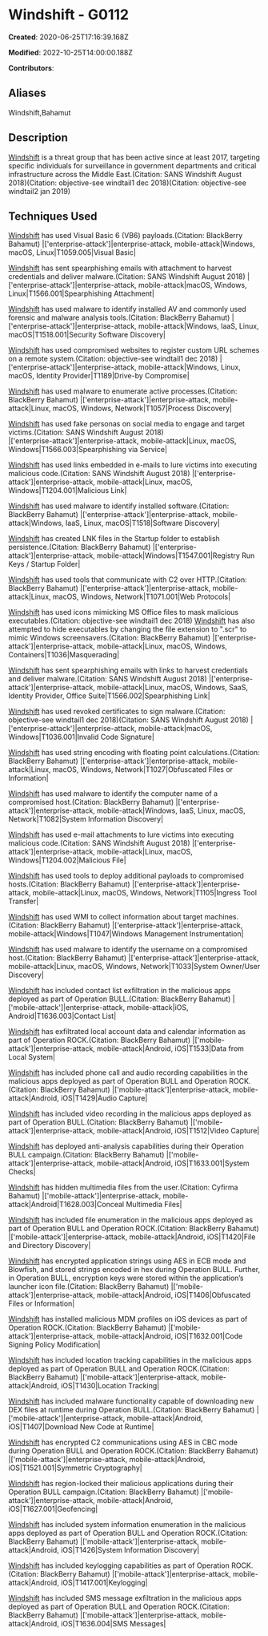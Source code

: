 # Windshift - G0112

**Created**: 2020-06-25T17:16:39.168Z

**Modified**: 2022-10-25T14:00:00.188Z

**Contributors**: 

## Aliases

Windshift,Bahamut

## Description

[Windshift](https://attack.mitre.org/groups/G0112) is a threat group that has been active since at least 2017, targeting specific individuals for surveillance in government departments and critical infrastructure across the Middle East.(Citation: SANS Windshift August 2018)(Citation: objective-see windtail1 dec 2018)(Citation: objective-see windtail2 jan 2019)

## Techniques Used


[Windshift](https://attack.mitre.org/groups/G0112) has used Visual Basic 6 (VB6) payloads.(Citation: BlackBerry Bahamut)
|['enterprise-attack']|enterprise-attack, mobile-attack|Windows, macOS, Linux|T1059.005|Visual Basic|


[Windshift](https://attack.mitre.org/groups/G0112) has sent spearphishing emails with attachment to harvest credentials and deliver malware.(Citation: SANS Windshift August 2018)
|['enterprise-attack']|enterprise-attack, mobile-attack|macOS, Windows, Linux|T1566.001|Spearphishing Attachment|


[Windshift](https://attack.mitre.org/groups/G0112) has used malware to identify installed AV and commonly used forensic and malware analysis tools.(Citation: BlackBerry Bahamut)
|['enterprise-attack']|enterprise-attack, mobile-attack|Windows, IaaS, Linux, macOS|T1518.001|Security Software Discovery|


[Windshift](https://attack.mitre.org/groups/G0112) has used compromised websites to register custom URL schemes on a remote system.(Citation: objective-see windtail1 dec 2018)
|['enterprise-attack']|enterprise-attack, mobile-attack|Windows, Linux, macOS, Identity Provider|T1189|Drive-by Compromise|


[Windshift](https://attack.mitre.org/groups/G0112) has used malware to enumerate active processes.(Citation: BlackBerry Bahamut)
|['enterprise-attack']|enterprise-attack, mobile-attack|Linux, macOS, Windows, Network|T1057|Process Discovery|


[Windshift](https://attack.mitre.org/groups/G0112) has used fake personas on social media to engage and target victims.(Citation: SANS Windshift August 2018)	
|['enterprise-attack']|enterprise-attack, mobile-attack|Linux, macOS, Windows|T1566.003|Spearphishing via Service|


[Windshift](https://attack.mitre.org/groups/G0112) has used links embedded in e-mails to lure victims into executing malicious code.(Citation: SANS Windshift August 2018)
|['enterprise-attack']|enterprise-attack, mobile-attack|Linux, macOS, Windows|T1204.001|Malicious Link|


[Windshift](https://attack.mitre.org/groups/G0112) has used malware to identify installed software.(Citation: BlackBerry Bahamut)
|['enterprise-attack']|enterprise-attack, mobile-attack|Windows, IaaS, Linux, macOS|T1518|Software Discovery|


[Windshift](https://attack.mitre.org/groups/G0112) has created LNK files in the Startup folder to establish persistence.(Citation: BlackBerry Bahamut)
|['enterprise-attack']|enterprise-attack, mobile-attack|Windows|T1547.001|Registry Run Keys / Startup Folder|


[Windshift](https://attack.mitre.org/groups/G0112) has used tools that communicate with C2 over HTTP.(Citation: BlackBerry Bahamut)
|['enterprise-attack']|enterprise-attack, mobile-attack|Linux, macOS, Windows, Network|T1071.001|Web Protocols|


[Windshift](https://attack.mitre.org/groups/G0112) has used icons mimicking MS Office files to mask malicious executables.(Citation: objective-see windtail1 dec 2018) [Windshift](https://attack.mitre.org/groups/G0112) has also attempted to hide executables by changing the file extension to ".scr" to mimic Windows screensavers.(Citation: BlackBerry Bahamut)
|['enterprise-attack']|enterprise-attack, mobile-attack|Linux, macOS, Windows, Containers|T1036|Masquerading|


[Windshift](https://attack.mitre.org/groups/G0112) has sent spearphishing emails with links to harvest credentials and deliver malware.(Citation: SANS Windshift August 2018)
|['enterprise-attack']|enterprise-attack, mobile-attack|Linux, macOS, Windows, SaaS, Identity Provider, Office Suite|T1566.002|Spearphishing Link|


[Windshift](https://attack.mitre.org/groups/G0112) has used revoked certificates to sign malware.(Citation: objective-see windtail1 dec 2018)(Citation: SANS Windshift August 2018)
|['enterprise-attack']|enterprise-attack, mobile-attack|macOS, Windows|T1036.001|Invalid Code Signature|


[Windshift](https://attack.mitre.org/groups/G0112) has used string encoding with floating point calculations.(Citation: BlackBerry Bahamut)
|['enterprise-attack']|enterprise-attack, mobile-attack|Linux, macOS, Windows, Network|T1027|Obfuscated Files or Information|


[Windshift](https://attack.mitre.org/groups/G0112) has used malware to identify the computer name of a compromised host.(Citation: BlackBerry Bahamut)
|['enterprise-attack']|enterprise-attack, mobile-attack|Windows, IaaS, Linux, macOS, Network|T1082|System Information Discovery|


[Windshift](https://attack.mitre.org/groups/G0112) has used e-mail attachments to lure victims into executing malicious code.(Citation: SANS Windshift August 2018)
|['enterprise-attack']|enterprise-attack, mobile-attack|Linux, macOS, Windows|T1204.002|Malicious File|


[Windshift](https://attack.mitre.org/groups/G0112) has used tools to deploy additional payloads to compromised hosts.(Citation: BlackBerry Bahamut)
|['enterprise-attack']|enterprise-attack, mobile-attack|Linux, macOS, Windows, Network|T1105|Ingress Tool Transfer|


[Windshift](https://attack.mitre.org/groups/G0112) has used WMI to collect information about target machines.(Citation: BlackBerry Bahamut)
|['enterprise-attack']|enterprise-attack, mobile-attack|Windows|T1047|Windows Management Instrumentation|


[Windshift](https://attack.mitre.org/groups/G0112) has used malware to identify the username on a compromised host.(Citation: BlackBerry Bahamut)
|['enterprise-attack']|enterprise-attack, mobile-attack|Linux, macOS, Windows, Network|T1033|System Owner/User Discovery|


[Windshift](https://attack.mitre.org/groups/G0112) has included contact list exfiltration in the malicious apps deployed as part of Operation BULL.(Citation: BlackBerry Bahamut)
|['mobile-attack']|enterprise-attack, mobile-attack|iOS, Android|T1636.003|Contact List|


[Windshift](https://attack.mitre.org/groups/G0112) has exfiltrated local account data and calendar information as part of Operation ROCK.(Citation: BlackBerry Bahamut)
|['mobile-attack']|enterprise-attack, mobile-attack|Android, iOS|T1533|Data from Local System|


[Windshift](https://attack.mitre.org/groups/G0112) has included phone call and audio recording capabilities in the malicious apps deployed as part of Operation BULL and Operation ROCK.(Citation: BlackBerry Bahamut)
|['mobile-attack']|enterprise-attack, mobile-attack|Android, iOS|T1429|Audio Capture|


[Windshift](https://attack.mitre.org/groups/G0112) has included video recording in the malicious apps deployed as part of Operation BULL.(Citation: BlackBerry Bahamut)
|['mobile-attack']|enterprise-attack, mobile-attack|Android, iOS|T1512|Video Capture|


[Windshift](https://attack.mitre.org/groups/G0112) has deployed anti-analysis capabilities during their Operation BULL campaign.(Citation: BlackBerry Bahamut)
|['mobile-attack']|enterprise-attack, mobile-attack|Android, iOS|T1633.001|System Checks|


[Windshift](https://attack.mitre.org/groups/G0112) has hidden multimedia files from the user.(Citation: Cyfirma Bahamut)
|['mobile-attack']|enterprise-attack, mobile-attack|Android|T1628.003|Conceal Multimedia Files|


[Windshift](https://attack.mitre.org/groups/G0112) has included file enumeration in the malicious apps deployed as part of Operation BULL and Operation ROCK.(Citation: BlackBerry Bahamut)
|['mobile-attack']|enterprise-attack, mobile-attack|Android, iOS|T1420|File and Directory Discovery|


[Windshift](https://attack.mitre.org/groups/G0112) has encrypted application strings using AES in ECB mode and Blowfish, and stored strings encoded in hex during Operation BULL. Further, in Operation BULL, encryption keys were stored within the application’s launcher icon file.(Citation: BlackBerry Bahamut)
|['mobile-attack']|enterprise-attack, mobile-attack|Android, iOS|T1406|Obfuscated Files or Information|


[Windshift](https://attack.mitre.org/groups/G0112) has installed malicious MDM profiles on iOS devices as part of Operation ROCK.(Citation: BlackBerry Bahamut)
|['mobile-attack']|enterprise-attack, mobile-attack|Android, iOS|T1632.001|Code Signing Policy Modification|


[Windshift](https://attack.mitre.org/groups/G0112) has included location tracking capabilities in the malicious apps deployed as part of Operation BULL and Operation ROCK.(Citation: BlackBerry Bahamut)
|['mobile-attack']|enterprise-attack, mobile-attack|Android, iOS|T1430|Location Tracking|


[Windshift](https://attack.mitre.org/groups/G0112) has included malware functionality capable of downloading new DEX files at runtime during Operation BULL.(Citation: BlackBerry Bahamut)
|['mobile-attack']|enterprise-attack, mobile-attack|Android, iOS|T1407|Download New Code at Runtime|


[Windshift](https://attack.mitre.org/groups/G0112) has encrypted C2 communications using AES in CBC mode during Operation BULL and Operation ROCK.(Citation: BlackBerry Bahamut)
|['mobile-attack']|enterprise-attack, mobile-attack|Android, iOS|T1521.001|Symmetric Cryptography|


[Windshift](https://attack.mitre.org/groups/G0112) has region-locked their malicious applications during their Operation BULL campaign.(Citation: BlackBerry Bahamut)
|['mobile-attack']|enterprise-attack, mobile-attack|Android, iOS|T1627.001|Geofencing|


[Windshift](https://attack.mitre.org/groups/G0112) has included system information enumeration in the malicious apps deployed as part of Operation BULL and Operation ROCK.(Citation: BlackBerry Bahamut)
|['mobile-attack']|enterprise-attack, mobile-attack|Android, iOS|T1426|System Information Discovery|


[Windshift](https://attack.mitre.org/groups/G0112) has included keylogging capabilities as part of Operation ROCK.(Citation: BlackBerry Bahamut)
|['mobile-attack']|enterprise-attack, mobile-attack|Android, iOS|T1417.001|Keylogging|


[Windshift](https://attack.mitre.org/groups/G0112) has included SMS message exfiltration in the malicious apps deployed as part of Operation BULL and Operation ROCK.(Citation: BlackBerry Bahamut)
|['mobile-attack']|enterprise-attack, mobile-attack|Android, iOS|T1636.004|SMS Messages|

